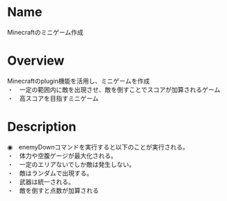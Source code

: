 # Name
Minecraftのミニゲーム作成

# Overview
Minecraftのplugin機能を活用し、ミニゲームを作成</br>
・　一定の範囲内に敵を出現させ、敵を倒すことでスコアが加算されるゲーム</br>
・　高スコアを目指すミニゲーム
# Description
◉　enemyDownコマンドを実行すると以下のことが実行される。<br>
・　体力や空腹ゲージが最大化される。<br>
・　一定のエリアないでしか敵は発生しない。<br>
・　敵はランダムで出現する。<br>
・　武器は統一される。<br>
・　敵を倒すと点数が加算される<br>